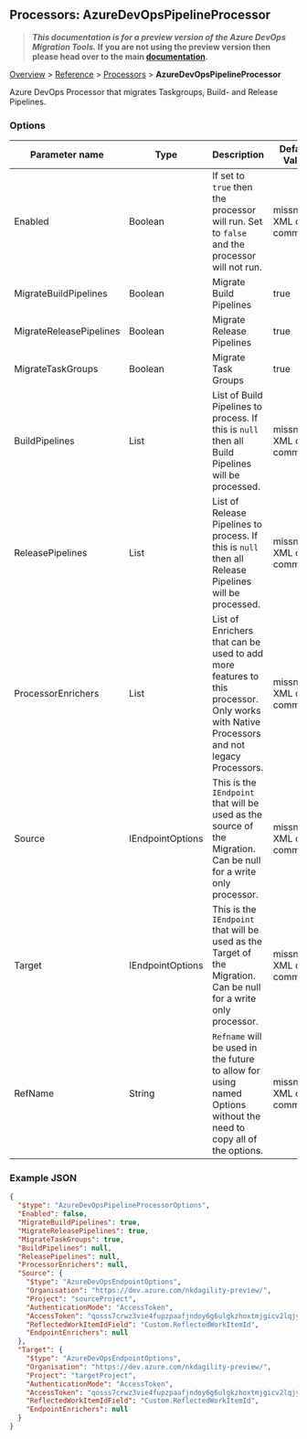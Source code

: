 ## Processors: AzureDevOpsPipelineProcessor

>**_This documentation is for a preview version of the Azure DevOps Migration Tools._ If you are not using the preview version then please head over to the main [documentation](https://nkdagility.github.io/azure-devops-migration-tools).**

[Overview](.././index.md) > [Reference](../index.md) > [Processors](./index.md) > **AzureDevOpsPipelineProcessor**

Azure DevOps Processor that migrates Taskgroups, Build- and Release Pipelines.

### Options

| Parameter name         | Type    | Description                              | Default Value                            |
|------------------------|---------|------------------------------------------|------------------------------------------|
| Enabled | Boolean | If set to `true` then the processor will run. Set to `false` and the processor will not run. | missng XML code comments |
| MigrateBuildPipelines | Boolean | Migrate Build Pipelines | true |
| MigrateReleasePipelines | Boolean | Migrate Release Pipelines | true |
| MigrateTaskGroups | Boolean | Migrate Task Groups | true |
| BuildPipelines | List | List of Build Pipelines to process. If this is `null` then all Build Pipelines will be processed. | missng XML code comments |
| ReleasePipelines | List | List of Release Pipelines to process. If this is `null` then all Release Pipelines will be processed. | missng XML code comments |
| ProcessorEnrichers | List | List of Enrichers that can be used to add more features to this processor. Only works with Native Processors and not legacy Processors. | missng XML code comments |
| Source | IEndpointOptions | This is the `IEndpoint` that will be used as the source of the Migration. Can be null for a write only processor. | missng XML code comments |
| Target | IEndpointOptions | This is the `IEndpoint` that will be used as the Target of the Migration. Can be null for a write only processor. | missng XML code comments |
| RefName | String | `Refname` will be used in the future to allow for using named Options without the need to copy all of the options. | missng XML code comments |


### Example JSON

```JSON
{
  "$type": "AzureDevOpsPipelineProcessorOptions",
  "Enabled": false,
  "MigrateBuildPipelines": true,
  "MigrateReleasePipelines": true,
  "MigrateTaskGroups": true,
  "BuildPipelines": null,
  "ReleasePipelines": null,
  "ProcessorEnrichers": null,
  "Source": {
    "$type": "AzureDevOpsEndpointOptions",
    "Organisation": "https://dev.azure.com/nkdagility-preview/",
    "Project": "sourceProject",
    "AuthenticationMode": "AccessToken",
    "AccessToken": "qosss7crwz3vie4fupzpaafjndoy6g6ulgkzhoxtmjgicv2lqjyq",
    "ReflectedWorkItemIdField": "Custom.ReflectedWorkItemId",
    "EndpointEnrichers": null
  },
  "Target": {
    "$type": "AzureDevOpsEndpointOptions",
    "Organisation": "https://dev.azure.com/nkdagility-preview/",
    "Project": "targetProject",
    "AuthenticationMode": "AccessToken",
    "AccessToken": "qosss7crwz3vie4fupzpaafjndoy6g6ulgkzhoxtmjgicv2lqjyq",
    "ReflectedWorkItemIdField": "Custom.ReflectedWorkItemId",
    "EndpointEnrichers": null
  }
}
```